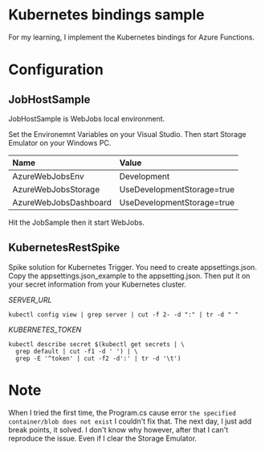 # Kubernetes bindings sample 

For my learning, I implement the Kubernetes bindings for Azure Functions. 

# Configuration

## JobHostSample

JobHostSample is WebJobs local environment.

Set the Environemnt Variables on your Visual Studio. Then start Storage Emulator on your Windows PC. 

| Name | Value |
|:-----|:------|
|AzureWebJobsEnv|Development|
|AzureWebJobsStorage|UseDevelopmentStorage=true
|AzureWebJobsDashboard|UseDevelopmentStorage=true|

Hit the JobSample then it start WebJobs. 

## KubernetesRestSpike

Spike solution for Kubernetes Trigger. You need to create appsettings.json. Copy the appsettings.json_example to the appsetting.json. Then put it on your secret information from your Kubernetes cluster.

_SERVER_URL_

```
kubectl config view | grep server | cut -f 2- -d ":" | tr -d " "
```

_KUBERNETES_TOKEN_

```
kubectl describe secret $(kubectl get secrets | \
  grep default | cut -f1 -d ' ') | \
  grep -E '^token' | cut -f2 -d':' | tr -d '\t')
```


# Note

When I tried the first time, the Program.cs cause error `the specified container/blob does not exist` I couldn't fix that. The next day, I just add break points, it solved. I don't know why however, after that I can't reproduce the issue. Even if I clear the Storage Emulator. 

